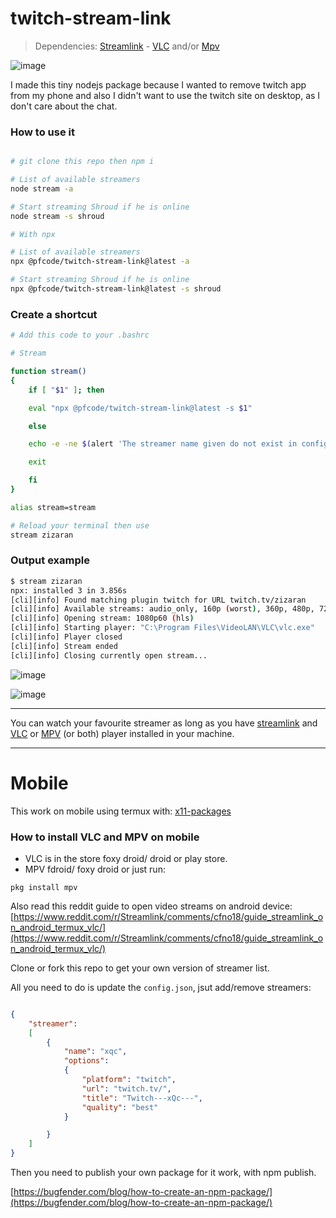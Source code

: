 # twitch-stream-link

> Dependencies: [Streamlink](https://pypi.org/project/streamlink/) - [VLC](https://www.videolan.org/vlc/) and/or [Mpv](https://mpv.io/)

![image](https://db3pap002files.storage.live.com/y4m_7HT5DZVcOtjDDME5--vy0jXt4453FUdNbX6l8pV6NcACcgWMFYyPYfylzc_OSoiFGBN1JxtB-fZ9DuerpGZVKAdElIx6713MXW0t4ZAjlqtbBpDjov_2eUFoYXRC1HiFP8EU7xjSpmWdUKOT2noSElkFkEPESXh5PTFBbuKjGmLuF_oO1p0X3gIv1wJPWzO?width=976&height=679&cropmode=none)

I made this tiny nodejs package because I wanted to remove twitch app from my phone and also I didn't want to use the twitch site on desktop, as I don't care about the chat.

### How to use it

```bash

# git clone this repo then npm i

# List of available streamers
node stream -a

# Start streaming Shroud if he is online
node stream -s shroud

# With npx

# List of available streamers
npx @pfcode/twitch-stream-link@latest -a

# Start streaming Shroud if he is online
npx @pfcode/twitch-stream-link@latest -s shroud
```

### Create a shortcut

```bash
# Add this code to your .bashrc

# Stream

function stream()
{
    if [ "$1" ]; then

    eval "npx @pfcode/twitch-stream-link@latest -s $1"

    else

    echo -e -ne $(alert 'The streamer name given do not exist in config.json. Exit the script...')

    exit

    fi
}

alias stream=stream

# Reload your terminal then use
stream zizaran
```

### Output example

```bash
$ stream zizaran
npx: installed 3 in 3.856s
[cli][info] Found matching plugin twitch for URL twitch.tv/zizaran
[cli][info] Available streams: audio_only, 160p (worst), 360p, 480p, 720p, 720p60, 1080p60 (best)
[cli][info] Opening stream: 1080p60 (hls)
[cli][info] Starting player: "C:\Program Files\VideoLAN\VLC\vlc.exe"
[cli][info] Player closed
[cli][info] Stream ended
[cli][info] Closing currently open stream...
```

![image](https://db3pap002files.storage.live.com/y4mmfUz4iazbK-wOqXNjT3gvctenmdX65Bkr9JMQR0CP2LR5mDtw-rXYvD5dtSWm6vjBH-9Obryj_9CoYdxq8-8blC3DdXb8QhHD_RCubX9J4HEVrgviU68YkhnZ-mj2HbIF2YODPtC_iTszu0eclagftiGOXzI7u3I3YpyfacIg6P147P1Wml9tFkygYUIo9CI?width=510&height=1013&cropmode=none)

![image](https://db3pap002files.storage.live.com/y4mTKKI-Kks8trisss0JSBUGc5LLBLH18cI-cCfdR6XTSX_utp1a2X2ZQGgVsrIbYqxC0GAY_G2B9UhmMFvwoEaevnuBDtyGQVvyJpTWQ09t8XdB2gKH9TviWAYl8pcon0pLngjfZYqQWC86xM5eSWZNx0UAPOwVBZipMXnAtbzXkWKlVUbgS6idvce1754Yb0T?width=517&height=1009&cropmode=none)

---

You can watch your favourite streamer as long as you have [streamlink](https://streamlink.github.io/) and [VLC](https://www.videolan.org/vlc/) or [MPV](https://mpv.io/) (or both) player installed in your machine.

---

# Mobile

This work on mobile using termux with: [x11-packages](https://github.com/termux/x11-packages)

### How to install VLC and MPV on mobile

- VLC is in the store foxy droid/ droid or play store.
- MPV fdroid/ foxy droid or just run:

```pkg install mpv```

Also read this reddit guide to open video streams on android device:
[https://www.reddit.com/r/Streamlink/comments/cfno18/guide_streamlink_on_android_termux_vlc/](https://www.reddit.com/r/Streamlink/comments/cfno18/guide_streamlink_on_android_termux_vlc/)

Clone or fork this repo to get your own version of streamer list.

All you need to do is update the ```config.json```, jsut add/remove streamers:

```json

{
    "streamer":
    [
        {
            "name": "xqc",
            "options":
            {
                "platform": "twitch",
                "url": "twitch.tv/",
                "title": "Twitch---xQc---",
                "quality": "best"
            }

        }
    ]
}

```

Then you need to publish your own package for it work, with npm publish.

[https://bugfender.com/blog/how-to-create-an-npm-package/](https://bugfender.com/blog/how-to-create-an-npm-package/)
